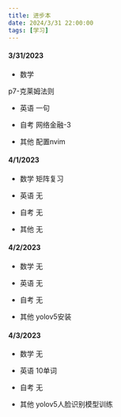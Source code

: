 ```yaml
---
title: 进步本
date: 2024/3/31 22:00:00
tags: [学习]
---
```

#### 3/31/2023
* 数学

p7-克莱姆法则
* 英语
一句

* 自考
网络金融-3

* 其他
配置nvim

#### 4/1/2023
* 数学
矩阵复习

* 英语
无

* 自考
无

* 其他
无

#### 4/2/2023
* 数学
无

* 英语
无

* 自考
无

* 其他
yolov5安装
#### 4/3/2023
* 数学
无

* 英语
10单词

* 自考
无

* 其他
yolov5人脸识别模型训练
